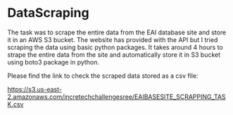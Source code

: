 # DataScraping

The task was to scrape the entire data from the EAI database site and store it in an AWS S3 bucket.
The website has provided with the API but I tried scraping the data using basic python packages.
It takes around 4 hours to strape the entire data from the site and automatically store it in S3 bucket using boto3 package in python.

Please find the link to check the scraped data stored as a csv file:

https://s3.us-east-2.amazonaws.com/incretechchallengesree/EAIBASESITE_SCRAPPING_TASK.csv
